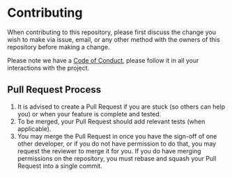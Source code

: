 # Contributing

When contributing to this repository, please first discuss the change you wish
to make via issue, email, or any other method with the owners of this repository
before making a change.

Please note we have a [Code of Conduct](CODE_OF_CONDUCT.md), please follow it in
all your interactions with the project.

## Pull Request Process

1. It is advised to create a Pull Request if you are stuck (so others can help
   you) or when your feature is complete and tested.
2. To be merged, your Pull Request should add relevant tests (when applicable).
3. You may merge the Pull Request in once you have the sign-off of one other
   developer, or if you do not have permission to do that, you may request the
   reviewer to merge it for you. If you do have merging permissions on the
   repository, you must rebase and squash your Pull Request into a single
   commit.
